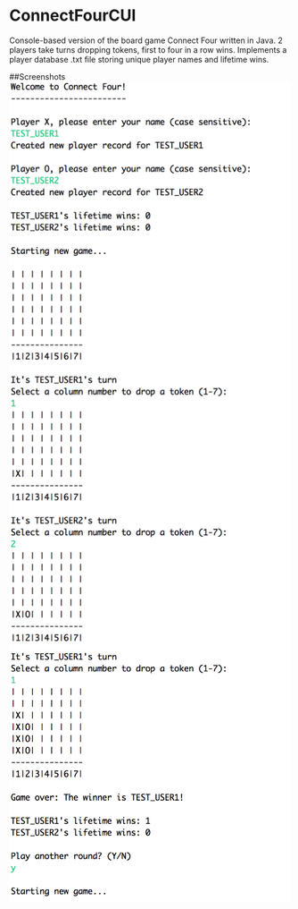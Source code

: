 # ConnectFourCUI
Console-based version of the board game Connect Four written in Java.
2 players take turns dropping tokens, first to four in a row wins.
Implements a player database .txt file storing unique player names and lifetime wins.

##Screenshots
![ConnectFour1](https://github.com/pdbt/ConnectFourCUI/blob/master/Screenshots/ConnectFour1.png)
![ConectFour2](https://github.com/pdbt/ConnectFourCUI/blob/master/Screenshots/ConnectFour2.png)
